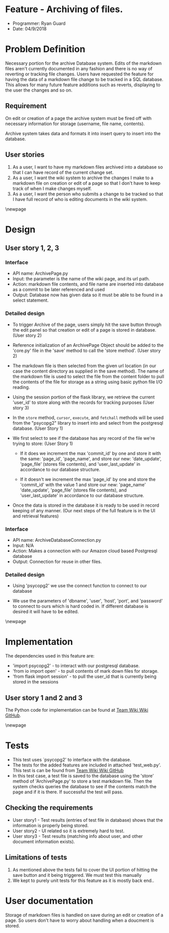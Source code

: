 # Feature - Archiving of files.

* Programmer: Ryan Guard
* Date: 04/9/2018

# Problem Definition

Necessary portion for the archive Database system. Edits of the markdown files aren't currently documented in any fashion and there is no way of reverting or tracking file changes. Users have requested the feature for having the data of a markdown file change to be tracked in a SQL database. This allows for many future feature additions such as reverts, displaying to the user the changes and so on.


## Requirement 

On edit or creation of a page the archive system must be fired off with necessary information for storage (username, file name, contents).

Archive system takes data and formats it into insert query to insert into the database.

## User stories

1. As a user, I want to have my markdown files archived into a database so that I can have record of the current change set.
2. As a user, I want the wiki system to archive the changes I make to a markdown file on creation or edit of a page so that I don't have to keep track of when I make changes myself.
3. As a user, I want the person who submits a change to be tracked so that I have full record of who is editing documents in the wiki system.

\newpage

# Design

## User story 1, 2, 3

### Interface

* API name: ArchivePage.py 
* Input: the parameter is the name of the wiki page, and its url path. 
* Action: markdown file contents, and file name are inserted into database as a commit to be later referenced and used
* Output: Database now has given data so it must be able to be found in a select statement.

### Detailed design

* To trigger Archive of the page, users simply hit the save button through the edit panel so that creation or edit of a page is stored in database. (User story 2)

* Reference initialization of an ArchivePage Object should be added to the 'core.py' file in the 'save' method to call the 'store method'. (User story 2)

* The markdown file is then selected from the given url location (in our case the content directory as supplied in the save method). The name of the markdown file is used to select the file from the content folder to pull the contents of the file for storage as a string using basic python file I/O reading. 

* Using the session portion of the flask library, we retrieve the current 'user_id' to store along with the records for tracking purposes (User story 3)

* In the `store` method, `cursor`, `execute`, and `fetchall` methods will be used from the "psycopg2" library to insert into and select from the postgresql database. (User Story 1)

* We first select to see if the database has any record of the file we're trying to store: (User Story 1)

	* If it does we increment the max 'commit_id' by one and store it with the same: 'page_id', 'page_name', and store our new: 'date_update', 'page_file' (stores file contents), and 'user_last_update' in accordance to our database structure.
	
	* If it doesn't we increment the max 'page_id' by one and store the 'commit_id' with the value 1 and store our new: 'page_name' 'date_update', 'page_file' (stores file contents), and 'user_last_update' in accordance to our database structure.

* Once the data is stored in the database it is ready to be used in record keeping of any manner. (Our next steps of the full feature is in the UI and retrieval features)

### Interface

* API name: ArchiveDatabaseConnection.py 
* Input: N/A
* Action: Makes a connection with our Amazon cloud based Postgresql database
* Output: Connection for reuse in other files.

### Detailed design

* Using 'psycopg2' we use the connect function to connect to our database

* We use the parameters of 'dbname', 'user', 'host', 'port', and 'password' to connect to ours which is hard coded in. If different database is desired it will have to be edited.

\newpage

# Implementation


The dependencies used in this feature are:

* 'import psycopg2' - to interact with our postgresql database.
* 'from io import open' - to pull contents of mark down files for storage.
* 'from flask import session' - to pull the user_id that is currently being stored in the sessions

## User story 1 and 2 and 3

The Python code for implementation can be found at [Team Wiki Wiki GitHub](https://github.com/tiemonl/CSC440WikiWiki).

\newpage

# Tests

* This test uses `psycopg2' to interface with the database. 
* The tests for the added features are included in attached 'test_web.py'. This test is can be found from [Team Wiki Wiki GitHub](https://github.com/tiemonl/CSC440WikiWiki)
* In this test case, a test file is saved to the database using the 'store' method of 'ArchivePage.py' to store a test markdown file. Then the system checks queries the database to see if the contents match the page and if it is there. If successful the test will pass.

## Checking the requirements

* User story1 - Test results (entries of test file in database) shows that the information is properly being stored. 
* User story2 - UI related so it is extremely hard to test.
* User story3 - Test results (matching info about user, and other document information exists).

## Limitations of tests

1. As mentioned above the tests fail to cover the UI portion of hitting the save button and it being triggered. We must test this manually
2. We kept to purely unit tests for this feature as it is mostly back end..

# User documentation

Storage of markdown files is handled on save during an edit or creation of a page. So users don't have to worry about
handling when a doucment is stored.